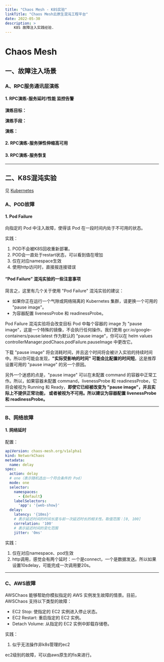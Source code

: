 ```yaml
---
title: "Chaos Mesh - K8S实验"
linkTitle: "Chaos Mesh云原生混沌工程平台" 
date: 2022-05-30
description: >
    K8S 故障注入实践经验.
---
```


# Chaos Mesh

## 一、故障注入场景

### A、RPC服务通讯层演练

#### 1. RPC演练-服务延时/性能 监控告警

**演练目标：**



**演练手段：**

**演练：**

#### 2. RPC演练-服务弹性伸缩高可用



#### 3. RPC演练-服务恢复

----------------

## 二、K8S混沌实验

见 [Kubernetes](https://chaos-mesh.org/zh/docs/simulate-pod-chaos-on-kubernetes/)

### A、POD故障

#### 1. Pod Failure

向指定的 Pod 中注入故障，使得该 Pod 在一段时间内处于不可用的状态。

实践：

1. POD不会被K8S回收重新部署。
2. POD会一直处于restart状态，可以看到值在增加
3. 仅在对应namespace生效
4. 使用http访问时，直接报连接错误

#### “Pod Failure” 混沌实验的一些注意事项

简言之，这里有几个关于使用 "Pod Failure" 混沌实验的建议：

* 如果你正在运行一个气隙或网络隔离的 Kubernetes 集群，请更换一个可用的 "pause image"。
* 为容器配置 livenessProbe 和 readinessProbe。

Pod Failure 混沌实验将会改变目标 Pod 中每个容器的 image 为 "pause image"，这是一个特殊的镜像，不会执行任何操作。我们使用 gcr.io/google-containers/pause:latest 作为默认的 "pause image"，你可以在 helm values controllerManager.podChaos.podFailure.pauseImage 中更改它。

下载 "pause image" 将会消耗时间，并且这个时间将会被计入实验的持续时间中。所以你可能会发现，**"实际受影响的时间" 可能会比配置的时间短**。这是推荐设置可用的 "pause image" 的另一个原因。

另外一个迷惑的点是，"pause image" 可以在未配置 command 的容器中正常工作。所以，如果容器未配置 command，livenessProbe 和 readinessProbe，它将会被视为 Running 和 Ready，**即使它已经被改变为 "pause image"，并且实际上不提供正常功能， 或者被视为不可用。所以建议为容器配置 livenessProbe 和 readinessProbe。**

------

### B、网络故障

#### 1. 网络延时

配置：

```yaml 
apiVersion: chaos-mesh.org/v1alpha1
kind: NetworkChaos
metadata:
  name: delay
spec:
  action: delay
  # one（表示随机选出一个符合条件的 Pod）
  mode: one
  selector:
    namespaces:
      - {default}
    labelSelectors:
      'app': '{web-show}'
  delay:
    latency: '{10ms}'
    # 表示延迟时间的时间长度与前一次延迟时长的相关性。取值范围：[0, 100]
    correlation: '100'
    # 表示延迟时间的变化范围
    jitter: '0ms'
```

实践：

1. 仅在对应namespace、pod生效
2. http调用，感觉会有两个延时：一个是connect，一个是数据发送。所以如果设置10sdelay，可能完成一次调用要20s。

------

### C、AWS故障

AWSChaos 能够帮助你模拟指定的 AWS 实例发生故障的情景。目前，AWSChaos 支持以下类型的故障：

* EC2 Stop: 使指定的 EC2 实例进入停止状态。
* EC2 Restart: 重启指定的 EC2 实例。
* Detach Volume: 从指定的 EC2 实例中卸载存储卷。

实践：

1. 似乎无法操作非k8s管理的ec2

ec2级别的故障，可以由aws原生的fis来进行。
